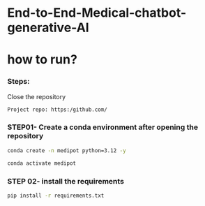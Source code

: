 # End-to-End-Medical-chatbot-generative-AI

# how to run?
### Steps:

Close the repository

```bash 
Project repo: https:/github.com/
```
### STEP01- Create a conda environment after opening the repository

```bash
conda create -n medipot python=3.12 -y
```

```bash
conda activate medipot
```

### STEP 02- install the requirements
```bash
pip install -r requirements.txt
```
